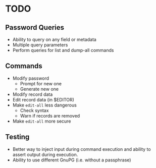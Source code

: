 # TODO

## Password Queries

* Ability to query on any field or metadata
* Multiple query parameters
* Perform queries for list and dump-all commands

## Commands

* Modify password
  - Prompt for new one
  - Generate new one
* Modify record data
* Edit record data (in $EDITOR)
* Make `edit-all` less dangerous
  - Check syntax
  - Warn if records are removed
* Make `edit-all` more secure

## Testing

* Better way to inject input during command execution and ability to assert
  output during execution.
* Ability to use different GnuPG (i.e. without a passphrase)
